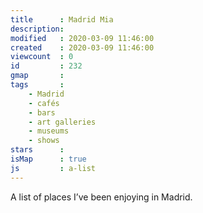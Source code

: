 ```yaml
---
title      : Madrid Mia
description: 
modified   : 2020-03-09 11:46:00
created    : 2020-03-09 11:46:00
viewcount  : 0
id         : 232
gmap       : 
tags       :
    - Madrid
    - cafés
    - bars
    - art galleries
    - museums
    - shows
stars      : 
isMap      : true
js         : a-list
---
```


A list of places I’ve been enjoying in Madrid.

<div id="map"></div>